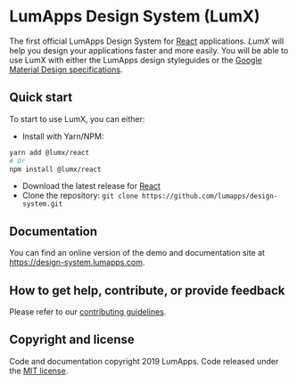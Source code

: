 # LumApps Design System (LumX)

The first official LumApps Design System for [React][react] applications.
_LumX_ will help you design your applications faster and more easily. You will be able to use LumX with either the LumApps design styleguides or the [Google Material Design specifications][material].

## Quick start

To start to use LumX, you can either:

-   Install with Yarn/NPM:

```bash
yarn add @lumx/react
# Or
npm install @lumx/react
```

-   Download the latest release for [React][react-release]
-   Clone the repository: `git clone https://github.com/lumapps/design-system.git`

## Documentation

You can find an online version of the demo and documentation site at https://design-system.lumapps.com.

## How to get help, contribute, or provide feedback

Please refer to our [contributing guidelines](CONTRIBUTING.md).

## Copyright and license

Code and documentation copyright 2019 LumApps. Code released under the [MIT license](LICENSE.md).

[angularjs]: https://angularjs.org/
[react]: https://react.org/
[material]: http://www.google.com/design/spec/material-design/introduction.html
[angularjs-release]: https://www.npmjs.com/package/@lumx/angularjs
[react-release]: https://www.npmjs.com/package/@lumx/react
[webpack]: https://webpack.js.org/
